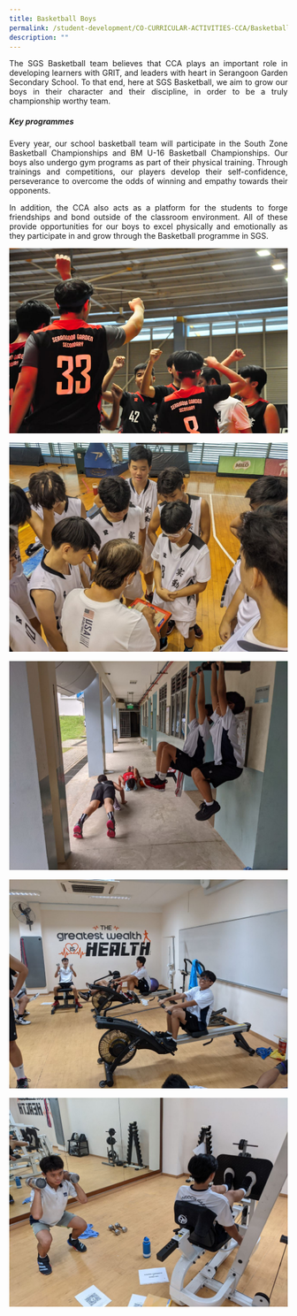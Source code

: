 ```yaml
---
title: Basketball Boys
permalink: /student-development/CO-CURRICULAR-ACTIVITIES-CCA/Basketball/
description: ""
---
```

<p style="text-align: justify;"> The SGS Basketball team believes that CCA plays an important role in developing learners with GRIT, and leaders with heart in Serangoon Garden Secondary School. To that end, here at SGS Basketball, we aim to grow our boys in their character and their discipline, in order to be a truly championship worthy team. </p>


##### **Key programmes**

<p style="text-align: justify;"> Every year, our school basketball team will participate in the South Zone Basketball Championships and BM U-16 Basketball Championships. Our boys also undergo gym programs as part of their physical training. Through trainings and competitions, our players develop their self-confidence, perseverance to overcome the odds of winning and empathy towards their opponents. </p>

<p style="text-align: justify;"> In addition, the CCA also acts as a platform for the students to forge friendships and bond outside of the classroom environment. All of these provide opportunities for our boys to excel physically and emotionally as they participate in and grow through the Basketball programme in SGS.
	
![](/images/CCA%20Basketball%20%20%20boys/Basketball%202.jpeg)
	
![](/images/CCA%20Basketball%20%20%20boys/Basketball%203.jpg)

![](/images/CCA%20Basketball%20%20%20boys/Basketball%204.jpg)
	
![](/images/CCA%20Basketball%20%20%20boys/Basketball%205.jpg)
	
![](/images/CCA%20Basketball%20%20%20boys/Basketball%206.jpg)